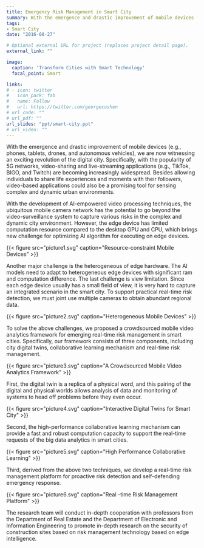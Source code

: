 ```yaml
---
title: Emergency Risk Management in Smart City
summary: With the emergence and drastic improvement of mobile devices (e.g., phones, tablets, drones, and autonomous vehicles), we are now witnessing an exciting revolution of the digital city.
tags:
- Smart City
date: "2016-08-27"

# Optional external URL for project (replaces project detail page).
external_link: ""

image:
  caption: 'Transform Cities with Smart Technology'
  focal_point: Smart

links:
# - icon: twitter
#   icon_pack: fab
#   name: Follow
#   url: https://twitter.com/georgecushen
# url_code: ""
# url_pdf: ""
url_slides: "ppt/smart-city.ppt"
# url_video: ""
---
```


With the emergence and drastic improvement of mobile devices (e.g., phones, tablets, drones, and autonomous vehicles), we are now witnessing an exciting revolution of the digital city. Specifically, with the popularity of 5G networks, video-sharing and live-streaming applications (e.g., TikTok, BIGO, and Twitch) are becoming increasingly widespread. Besides allowing individuals to share life experiences and moments with their followers, video-based applications could also be a promising tool for sensing complex and dynamic urban environments.

With the development of AI-empowered video processing techniques, the ubiquitous mobile camera network has the potential to go beyond the video-surveillance system to capture various risks in the complex and dynamic city environment. However, the edge device has limited computation resource compared to the desktop GPU and CPU, which brings new challenge for optimizing AI algorithm for executing on edge devices. 

{{< figure src="picture1.svg" caption="Resource-constraint Mobile Devices" >}}

Another major challenge is the heterogeneous of edge hardware. The AI models need to adapt to heterogeneous edge devices with significant ram and computation difference. The last challenge is view limitation. Since each edge device usually has a small field of view, it is very hard to capture an integrated scenario in the smart city. To support practical real-time risk detection, we must joint use multiple cameras to obtain abundant regional data.

{{< figure src="picture2.svg" caption="Heterogeneous Mobile Devices" >}}

To solve the above challenges, we proposed a crowdsourced mobile video analytics framework for emerging real-time risk management in smart cities. Specifically, our framework consists of three components, including city digital twins, collaborative learning mechanism and real-time risk management.

{{< figure src="picture3.svg" caption="A Crowdsourced Mobile Video Analytics Framework" >}}

First, the digital twin is a replica of a physical word, and this pairing of the digital and physical worlds allows analysis of data and monitoring of systems to head off problems before they even occur.

{{< figure src="picture4.svg" caption="Interactive Digital Twins for Smart City" >}}

Second, the high-performance collaborative learning mechanism can provide a fast and robust computation capacity to support the real-time requests of the big data analytics in smart cities.

{{< figure src="picture5.svg" caption="High Performance Collaborative Learning" >}}

Third, derived from the above two techniques, we develop a real-time risk management platform for proactive risk detection and self-defending emergency response.

{{< figure src="picture6.svg" caption="Real –time Risk Management Platform" >}}

The research team will conduct in-depth cooperation with professors from the Department of Real Estate and the Department of Electronic and Information Engineering to promote in-depth research on the security of construction sites based on risk management technology based on edge intelligence.